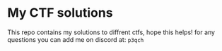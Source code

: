 # My CTF solutions
This repo contains my solutions to diffrent ctfs, hope this helps!
for any questions you can add me on discord at: `p3qch`